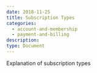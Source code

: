 ```yaml
---
date: 2018-11-25
title: Subscription Types
categories:
  - account-and-membership
  - payment-and-billing
description:
type: Document
---
```


Explanation of subscription types
